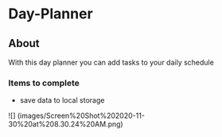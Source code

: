 # Day-Planner

## About

With this day planner you can add tasks to your daily schedule


### Items to complete 

- save data to local storage 

![] (images/Screen%20Shot%202020-11-30%20at%208.30.24%20AM.png)
